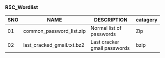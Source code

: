 ### R5C_Wordlist
| SNO |            NAME             |             DESCRIPTION             |       catagery     |
| --- | --------------------------- | ----------------------------------- |---------------------
|  01 | common_password_list.zip    |    Normal list of passwords         |        Zip         |
|  02 | last_cracked_gmail.txt.bz2  |    Last cracker gmail passwords     |        bzip        |

